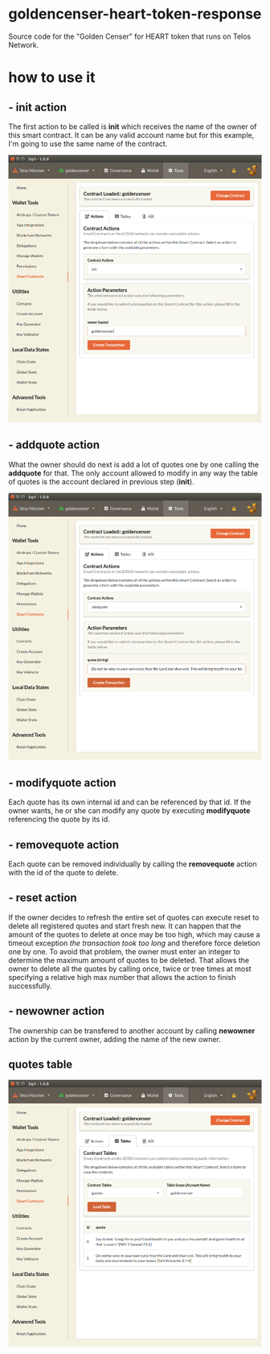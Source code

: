# goldencenser-heart-token-response
Source code for the "Golden Censer" for HEART token that runs on Telos Network.


# how to use it

## - init action
The first action to be called is **init** which receives the name of the owner of this smart contract. It can be any valid account name but for this example, I'm going to use the same name of the contract.

![](./img/screen-1-init.png)

## - addquote action
What the owner should do next is add a lot of quotes one by one calling the **addquote** for that. The only account allowed to modify in any way the table of quotes is the account declared in previous step (**init**).

![](./img/screen-2-addquote.png)

## - modifyquote action
Each quote has its own internal id and can be referenced by that id. If the owner wants, he or she can modify any quote by executing **modifyquote** referencing the quote by its id.

## - removequote action
Each quote can be removed individually by calling the **removequote** action with the id of the quote to delete.

## - reset action
If the owner decides to refresh the entire set of quotes can execute reset to delete all registered quotes and start fresh new. It can happen that the amount of the quotes to delete at once may be too high, which may cause a timeout exception *the transaction took too long* and therefore force deletion one by one. To avoid that problem, the owner must enter an integer to determine the maximum amount of quotes to be deleted. That allows the owner to delete all the quotes by calling once, twice or tree times at most specifying a relative high max number that allows the action to finish successfully.

## - newowner action
The ownership can be transfered to another account by calling **newowner** action by the current owner, adding the name of the new owner.

## quotes table 

![](./img/screen-3-table.png)
